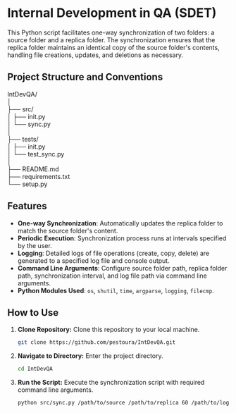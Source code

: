 # Internal Development in QA (SDET) 
This Python script facilitates one-way synchronization of two folders: a source folder and a replica folder. The synchronization ensures that the replica folder maintains an identical copy of the source folder's contents, handling file creations, updates, and deletions as necessary.

## Project Structure and Conventions

IntDevQA/  
│  
├── src/  
│ ├── init.py  
│ └── sync.py  
│  
├── tests/  
│ ├── init.py  
│ └── test_sync.py  
│  
├── README.md  
├── requirements.txt  
└── setup.py 

## Features

- **One-way Synchronization**: Automatically updates the replica folder to match the source folder's content.
- **Periodic Execution**: Synchronization process runs at intervals specified by the user.
- **Logging**: Detailed logs of file operations (create, copy, delete) are generated to a specified log file and console output.
- **Command Line Arguments**: Configure source folder path, replica folder path, synchronization interval, and log file path via command line arguments.
- **Python Modules Used**: `os`, `shutil`, `time`, `argparse`, `logging`, `filecmp`.

## How to Use

1. **Clone Repository:** Clone this repository to your local machine.

   ```bash
   git clone https://github.com/pestoura/IntDevQA.git

2. **Navigate to Directory:** Enter the project directory.

   ```bash
   cd IntDevQA

3. **Run the Script:** Execute the synchronization script with required command line arguments.
   ```bash
   python src/sync.py /path/to/source /path/to/replica 60 /path/to/logfile.log
